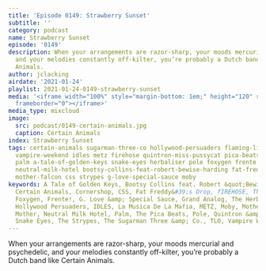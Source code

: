 ```yaml
---
title: 'Episode 0149: Strawberry Sunset'
subtitle: ''
category: podcast
name: Strawberry Sunset
episode: '0149'
description: When your arrangements are razor-sharp, your moods mercurial and psychedelic,
  and your melodies constantly off-kilter, you’re probably a Dutch band like Certain
  Animals.
author: jclacking
airdate: '2021-01-24'
playlist: 2021-01-24-0149-strawberry-sunset
media: '<iframe width="100%" style="margin-bottom: 1em;" height="120" src="https://www.mixcloud.com/widget/iframe/?feed=%2Fthe-lacking-org%2Fpntls7-149-strawberry-sunset%2F&hide_artwork=1&hide_cover=1&light=1"
  frameborder="0"></iframe>'
media_type: mixcloud
image:
  src: podcast/0149-certain-animals.jpg
  caption: Certain Animals
index: Strawberry Sunset
tags: certain-animals sugarman-three-co hollywood-persuaders flaming-lips cornershop
  vampire-weekend idles metz firehose quintron-miss-pussycat pica-beats tlo grand-analog
  palm a-tale-of-golden-keys snake-eyes herbaliser pole foxygen frente mother-mother
  neutral-milk-hotel bootsy-collins-feat-robert-bewise-harding fat-freddy-s-drop la-musica-de-la-mafia
  mother-falcon css strypes g-love-special-sauce moby
keywords: A Tale of Golden Keys, Bootsy Collins feat. Robert &quot;Bewise&quot; Harding,
  Certain Animals, Cornershop, CSS, Fat Freddy&#39;s Drop, fIREHOSE, The Flaming Lips,
  Foxygen, Frente!, G. Love &amp; Special Sauce, Grand Analog, The Herbaliser, The
  Hollywood Persuaders, IDLES, La Musica De La Mafia, METZ, Moby, Mother Falcon, Mother
  Mother, Neutral Milk Hotel, Palm, The Pica Beats, Pole, Quintron &amp; Miss Pussycat,
  Snake Eyes, The Strypes, The Sugarman Three &amp; Co., TLO, Vampire Weekend
---
```

When your arrangements are razor-sharp, your moods mercurial and psychedelic, and your melodies constantly off-kilter, you’re probably a Dutch band like Certain Animals.
